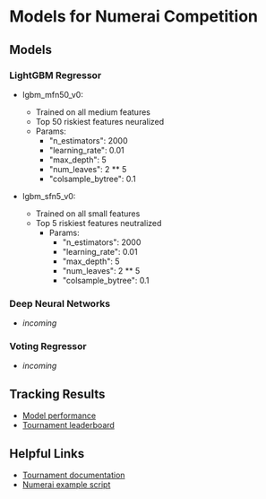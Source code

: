 # Models for Numerai Competition

## Models
### LightGBM Regressor
* lgbm_mfn50_v0:
  * Trained on all medium features
  * Top 50 riskiest features neuralized
  * Params:
    * "n_estimators": 2000
    * "learning_rate": 0.01
    * "max_depth": 5
    * "num_leaves": 2 ** 5
    * "colsample_bytree": 0.1

* lgbm_sfn5_v0:
  * Trained on all small features
  * Top 5 riskiest features neutralized
    * Params:
      * "n_estimators": 2000
      * "learning_rate": 0.01
      * "max_depth": 5
      * "num_leaves": 2 ** 5
      * "colsample_bytree": 0.1

### Deep Neural Networks
* *incoming*

### Voting Regressor
* *incoming*

## Tracking Results
* [Model performance](https://numer.ai/models)
* [Tournament leaderboard](https://numer.ai/tournament)


## Helpful Links
* [Tournament documentation](https://docs.numer.ai/)
* [Numerai example script](https://github.com/numerai/example-scripts)
